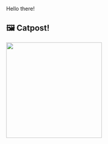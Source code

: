 Hello there!



## 🖼️ Catpost!

<sub>
    <img src="https://cdn2.thecatapi.com/images/chn.jpg" height="256">
</sub>


